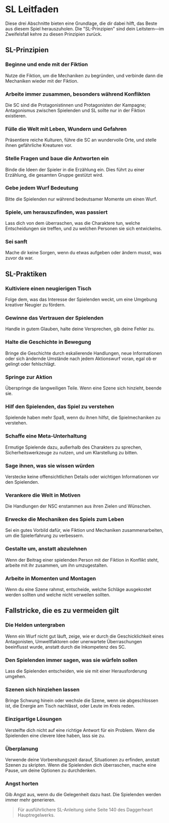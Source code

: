 # SL Leitfaden

Diese drei Abschnitte bieten eine Grundlage, die dir dabei hilft, das Beste aus diesem Spiel herauszuholen.
Die "SL-Prinzipien" sind dein Leitstern—im Zweifelsfall kehre zu diesen Prinzipien zurück.

## SL-Prinzipien

### Beginne und ende mit der Fiktion
Nutze die Fiktion, um die Mechaniken zu begründen, und verbinde dann die Mechaniken wieder mit der Fiktion.

### Arbeite immer zusammen, besonders während Konflikten
Die SC sind die Protagonistinnen und Protagonisten der Kampagne; Antagonismus zwischen Spielenden und SL sollte nur in der Fiktion existieren.

### Fülle die Welt mit Leben, Wundern und Gefahren
Präsentiere reiche Kulturen, führe die SC an wundervolle Orte, und stelle ihnen gefährliche Kreaturen vor.

### Stelle Fragen und baue die Antworten ein
Binde die Ideen der Spieler in die Erzählung ein. Dies führt zu einer Erzählung, die gesamten Gruppe gestützt wird.

### Gebe jedem Wurf Bedeutung
Bitte die Spielenden nur während bedeutsamer Momente um einen Wurf.

### Spiele, um herauszufinden, was passiert
Lass dich von dem überraschen, was die Charaktere tun, welche Entscheidungen sie treffen, und zu welchen Personen sie sich entwickelns.

### Sei sanft
Mache dir keine Sorgen, wenn du etwas aufgeben oder ändern musst, was zuvor da war.

## SL-Praktiken

### Kultiviere einen neugierigen Tisch
Folge dem, was das Interesse der Spielenden weckt, um eine Umgebung kreativer Neugier zu fördern.

### Gewinne das Vertrauen der Spielenden
Handle in gutem Glauben, halte deine Versprechen, gib deine Fehler zu.

### Halte die Geschichte in Bewegung
Bringe die Geschichte durch eskalierende Handlungen, neue Informationen oder sich ändernde Umstände nach jedem Aktionswurf voran, egal ob er gelingt oder fehlschlägt.

### Springe zur Aktion
Überspringe die langweiligen Teile.
Wenn eine Szene sich hinzieht, beende sie.

### Hilf den Spielenden, das Spiel zu verstehen
Spielende haben mehr Spaß, wenn du ihnen hilfst, die Spielmechaniken zu verstehen.

### Schaffe eine Meta-Unterhaltung
Ermutige Spielende dazu, außerhalb des Charakters zu sprechen, Sicherheitswerkzeuge zu nutzen, und um Klarstellung zu bitten.

### Sage ihnen, was sie wissen würden
Verstecke keine offensichtlichen Details oder wichtigen Informationen vor den Spielenden.

### Verankere die Welt in Motiven
Die Handlungen der NSC enstammen aus ihren Zielen und Wünschen.

### Erwecke die Mechaniken des Spiels zum Leben
Sei ein gutes Vorbild dafür, wie Fiktion und Mechaniken zusammenarbeiten, um die Spielerfahrung zu verbessern.

### Gestalte um, anstatt abzulehnen
Wenn der Beitrag einer spielenden Person mit der Fiktion in Konflikt steht, arbeite mit ihr zusammen, um ihn umzugestalten.

### Arbeite in Momenten und Montagen
Wenn du eine Szene rahmst, entscheide, welche Schläge ausgekostet werden sollten und welche nicht verweilen sollten.

## Fallstricke, die es zu vermeiden gilt

### Die Helden untergraben
Wenn ein Wurf nicht gut läuft, zeige, wie er durch die Geschicklichkeit eines Antagonisten, Umweltfaktoren oder unerwartete Überraschungen beeinflusst wurde, anstatt durch die Inkompetenz des SC.

### Den Spielenden immer sagen, was sie würfeln sollen
Lass die Spielenden entscheiden, wie sie mit einer Herausforderung umgehen.

### Szenen sich hinziehen lassen
Bringe Schwung hinein oder wechsle die Szene, wenn sie abgeschlossen ist, die Energie am Tisch nachlässt, oder Leute im Kreis reden.

### Einzigartige Lösungen
Versteifte dich nicht auf eine richtige Antwort für ein Problem.
Wenn die Spielenden eine clevere Idee haben, lass sie zu.

### Überplanung
Verwende deine Vorbereitungszeit darauf, Situationen zu erfinden, anstatt Szenen zu skripten.
Wenn die Spielenden dich überraschen, mache eine Pause, um deine Optionen zu durchdenken.

### Angst horten
Gib Angst aus, wenn du die Gelegenheit dazu hast.
Die Spielenden werden immer mehr generieren.

> Für ausführlichere SL-Anleitung siehe Seite 140 des Daggerheart Hauptregelwerks.